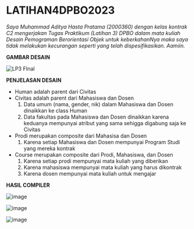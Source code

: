 # LATIHAN4DPBO2023

*Saya Muhammad Aditya Hasta Pratama (2000360) dengan kelas kontrak C2 mengerjakan Tugas Praktikum (Latihan 3) DPBO dalam mata kuliah Desain Pemograman Berorientasi Objek untuk keberkahanNya maka saya tidak melakukan kecurangan seperti yang telah dispesifikasikan. Aamiin.*

**GAMBAR DESAIN**

![LP3 FInal](https://user-images.githubusercontent.com/99590350/222099500-2edf5590-560b-40b5-a9b4-ce4655e63864.png)

**PENJELASAN DESAIN**

- Human adalah parent dari Civitas
- Civitas adalah parent dari Mahasiswa dan Dosen
    1. Data umum (nama, gender, nik) dalam Mahasiswa dan Dosen dinaikkan ke class Human
    2. Data fakultas pada Mahasiswa dan Dosen dinaikkan karena keduanya mempunyai atribut yang sama sehigga digabung saja ke Civitas
- Prodi merupakan composite dari Mahasisa dan Dosen
    1. Karena setiap Mahasiswa dan Dosen mempunyai Program Studi yang mereka kontrak
- Course merupakan composite dari Prodi, Mahasiswa, dan Dosen
    1. Karena setiap prodi mempunyai mata kuliah yang diberikan
    2. Karena mahasiswa mempunyai mata kuliah yang harus dikontrak
    3. Karena dosen mempunyai mata kuliah untuk mengajar

**HASIL COMPILER**

![image](https://user-images.githubusercontent.com/99590350/222099614-c9f8dce3-52c7-4a54-8194-6fc884b4e65c.png)

![image](https://user-images.githubusercontent.com/99590350/222099641-c13b8a80-c909-4398-8ea7-2794c57f5dfb.png)

![image](https://user-images.githubusercontent.com/99590350/222099685-d5350c75-1670-4aee-95ed-69af976d1c75.png)
